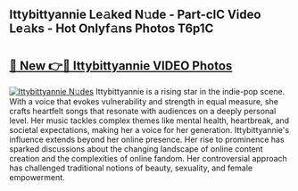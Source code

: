 ## Ittybittyannie Le𝚊ked N𝚞de - Part-clC Video Le𝚊ks - Hot Onlyf𝚊ns Photos T6p1C

# <h2><a href="http://ac30589.deff.icu/?id=Ittybittyannie">🔗 New 👉🔴 Ittybittyannie VIDEO Photos</a></h2>

[![Ittybittyannie N𝚞des](https://i.imgur.com/rIISA9y.gif)](http://ac30589.deff.icu/?id=Ittybittyannie)
Ittybittyannie is a rising star in the indie-pop scene. With a voice that evokes vulnerability and strength in equal measure, she crafts heartfelt songs that resonate with audiences on a deeply personal level. Her music tackles complex themes like mental health, heartbreak, and societal expectations, making her a voice for her generation. Ittybittyannie's influence extends beyond her online presence. Her rise to prominence has sparked discussions about the changing landscape of online content creation and the complexities of online fandom. Her controversial approach has challenged traditional notions of beauty, sexuality, and female empowerment.
